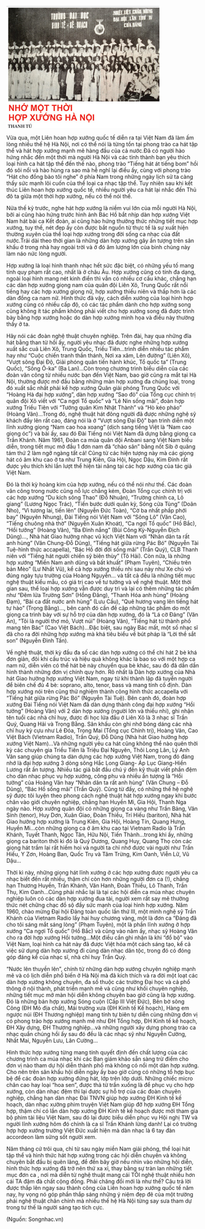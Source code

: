 <!--
title: NHỚ MỘT THỜI HỢP XƯỚNG HÀ NỘI
author: Nga
status: completed
-->

![Hop xuong Ha noi](1.jpg)

Vừa qua, một Liên hoan hợp xướng quốc tế diễn ra tại Việt Nam đã làm ấm lòng nhiều thế hệ Hà Nội, nơi có thể nói là từng tồn tại phong trào ca hát tập thể và hát hợp xướng mạnh mẽ  hàng đầu của cả nước.Đã có người hào hứng nhắc đến một thời mà người Hà Nội và các tỉnh thành bạn yêu thích loại hình ca hát tập thể đến thế nào, phong trào “Tiếng hát át tiếng bom” hồi đó sôi nổi và hào hùng ra sao mà hễ nghĩ lại điều ấy, cùng với phong trào “Hát cho đồng bào tôi nghe” ở phía Nam trong những ngày lịch sử ta càng thấy sức mạnh lôi cuốn của thể loại ca nhạc tập thể. Tuy nhiên sau khi kết thúc Liên hoan hợp xướng quốc tế, nhiều người yêu ca hát lại nhắc đến Thủ đô ta giữa một thời hợp xướng, nếu có thể nói thế.

  Nửa thế kỷ trước, nghe hát hợp xướng là niềm vui lớn của mỗi người Hà Nội, bởi ai cũng hào hứng trước hình ảnh Bác Hồ bắt nhịp dàn hợp xướng Việt Nam hát bài ca Kết đoàn, ai cũng hào hứng thưởng thức những tiết mục hợp xướng, tuy thế, nét đẹp ấy còn được bắt nguồn từ thực tế là sự xuất hiện thường xuyên của thể loại hợp xướng trong đời sống ca nhạc của đất nước.Trải  dài theo thời gian là những dàn hợp xướng gây ấn tượng trên sân khấu ở trong nhà hay ngoài trời và ở đó âm lượng lớn của binh chủng này làm náo nức lòng người.

  Hợp xướng là loại hình thanh nhạc hết sức đặc biệt, có những yếu tố mang tính quy phạm rất cao, nhất là ở châu Âu. Hợp xướng cũng có tính đa dạng, ngoài loại hình mang nét kinh điển thì vẫn có nhiều cơ cấu khác, chẳng hạn các dàn hợp xướng giọng nam của quân đội Liên Xô, Trung Quốc rất nổi tiếng hay các hợp xướng giọng nữ, hợp xướng thiếu niên và thấp hơn là các dàn đồng ca nam nữ. Hình thức đã vậy, cách diễn xướng của loại hình hợp xướng cũng có nhiều cấp độ, có các tác phẩm dành cho hợp xướng song cũng không ít tác phẩm không phải viết cho hợp xướng song đã được trình bày bằng hợp xướng hoặc do dàn hợp xướng minh họa và điều này thường thấy ở ta.

  Hãy nói các đoàn nghệ thuật chuyên nghiệp. Trên đài, hay qua những đĩa hát bằng than từ hồi ấy, người yêu nhạc đã được nghe những hợp xướng xuất sắc cuả Liên Xô, Trung Quốc, Triều Tiên…trình diễn nhiều tác phẩm hay như “Cuộc chiến tranh thần thánh, Nơi xa xăm, Lên đường” (Liên Xô), “Vượt sông Đại Độ, Giải phóng quân tiến hành khúc, Tổ quốc ta” (Trung Quốc),  “Sông Ô-ka” (Ba Lan)…Còn trong chương trình biểu diễn của các đoàn văn công từ nhiều nước bạn đến Việt Nam, bao giờ cũng ra mắt  tại Hà Nội, thường được mở đầu bằng những màn hợp xướng  đa chủng loại, trong đó xuất sắc nhất phải kể hợp xướng Quân giải phóng Trung Quốc với “Hoàng Hà đại hợp xướng”, dàn hợp xướng “Sao đỏ” của Tổng cục chính trị quân đội Xô viết với “Ca ngợi Tổ quốc” và “Lê Nin sống mãi”, đoàn hợp xướng Triều Tiên với “Tướng quân Kim Nhật Thành” và “Hò kéo pháo” (Hoàng Vân)…Trong đó, nghệ thuật hát đông người đã được những nghệ sỹ khách đẩy lên rất cao, đáng nói là ở “Vượt sông Đại Độ” bạn trình diễn một lĩnh xướng giọng “Nam cao hoa xoang” (dịch sang tiếng Việt là “Nam cao giọng óc”) và bài ấy, sau đó Đài Tiếng nói Việt Nam đã dựng bằng giọng ca Trần Khánh. Năm 1961, Đoàn ca múa quân đội Anbani sang Việt Nam biếu diễn, trong tiết mục mở đầu 1 đơn nam đã “chào sân” bằng nốt Sib ở quãng tám thứ 2 làm ngỡ ngàng tất cả! Cũng từ các hiện tượng này mà các giọng hát có âm khu cao ở ta như Trung Kiên, Gia Hội, Ngọc Dậu, Kim Đính rất được yêu thích khi lần lượt thể hiện  tài năng tại các hợp xướng của tác giả Việt Nam.

  Đó là thời kỳ hoàng kim của hợp xướng, nếu có thể nói như thế. Các đoàn văn công trong nước cũng nỗ lực chẳng kém, Đoàn Tổng cục chính trị với các hợp xướng “Du kích sông Thao” (Đỗ Nhuận), “Trường chinh ca, Lô giang” (Lương Ngọc Trác), “Tiến bước dưới quân kỳ, Sóng cửa Tùng” (Doãn Nho), “Vì tương lai, tiến lên” (Nguyễn Đức Toàn),  “Cờ ba nhất phấp phới bay”  (Nguyên Nhung), Đài Tiếng nói Việt Nam với  “Sông Lô”  (Văn Cao), “Tiếng chuông nhà thờ” (Nguyễn Xuân Khoát), “Ca ngợi Tổ quốc” (Hồ Bắc), “Hồi tưởng” (Hoàng Vân), “Ba Đình nắng” (Bùi Công Kỳ-Nguyễn Địch Dũng)…, Nhà hát Giao hưởng nhạc vũ kịch Việt Nam với  “Nhân dân ta rất anh hùng” (Văn Chung-Đỗ Dũng), “Tiếng hát giữa rừng Pác Bó” (Nguyễn Tài Tuệ-hình thức accapella), “Bác Hồ đời đời sống mãi”  (Trần Quý), CLB  Thanh niên với “Tiếng hát người chiến sỹ biên thùy” (Tô Hải). Còn nữa, là những hợp xướng “Miền Nam anh dũng và bất khuất” (Phạm Tuyên), “Chiều trên bản Mèo”  (Lư Nhất Vũ), kể cả hợp xướng thiếu nhi sau này như Xe chú vô đúng ngày tựu trường của Hoàng Nguyễn… và tất cả đều là những tiết mục nghệ thuật kiểu mẫu, có giá trị cao về tư tưởng và về nghệ thuật. Một thời gian sau, thể loại hợp xướng vẫn được duy trì và lại có thêm những tác phẩm như “Đêm lửa Trường Sơn” (Hồng Đăng),  “Thanh Hóa anh hùng”  (Hoàng Đạm), “Bài ca đất nước anh hùng” (Lưu Cầu), “Quê hương vang lên tiếng hát tự hào” (Trọng Bằng)…, bên cạnh đó cần đề cập những tác phẩm do một giọng ca trình bày với sự hỗ trợ của dàn hợp xướng, đó là “Lá cờ Đảng” (Văn An), “Tôi là người thợ mỏ, Vượt núi” (Hoàng Vân), “Tiếng hát từ thành phố mang tên Bác” (Cao Việt Bách)…Đặc biệt, sau ngày Bác mất, một số nhạc sĩ đã cho ra đời những hợp xướng mà khá tiêu biểu về bút pháp là “Lời thề sắt son” (Nguyễn Đình Tấn).

  Về nghệ thuật, thời kỳ đầu đa số các dàn hợp xướng có thể chí hát 2 bè khá đơn giản, đôi khi cấu trúc và hiệu quả không khác là bao so với một hợp ca nam nữ, diễn viên có thể hát bè này chuyển qua bè khác, sau đó đã dần dần hình thành những đơn vị chính quy hơn. Rõ nhất là Dàn hợp xướng của Nhà hát Giao hưởng hợp xướng Việt Nam, ngay từ khi thành lập đã tuyển người để biên chế đủ 4 bè: soprano, alto, tenor, bass và mang tính cố định. Dàn hợp xướng nói trên cũng thử nghiệm thành công hình thức accapella với “Tiếng hát giữa rừng Pác Bó” (Nguyễn Tài Tuệ). Bên cạnh đó, đoàn hợp xướng Đài Tiếng nói Việt Nam đã dàn dựng thành công đại hợp xướng “Hồi tưởng” (Hoàng Vân) với 2 dàn hợp xướng (người lớn và thiếu nhi), ghi nhận tên tuổi các nhà chỉ huy, được đi học lứa đầu ở Liên Xô là 3 nhạc sĩ Trần Quý, Quang Hải và  Trọng Bằng. Sân khấu còn ghi nhớ bóng dáng các nhà chỉ huy kỳ cựu như Lê Đóa, Trọng Mai (Tổng cục Chính trị), Hoàng Vân, Cao Việt Bách (Vietnam Radio), Trần Quý, Đỗ Dũng (Nhà hát Giao hưởng hợp xướng Việt Nam)…Và những người yêu ca hát cũng không thể nào quên thời kỳ các chuyên gia Triều Tiên là Triệu Đại Nguyên, Thôi Long Lân, Lý Anh Vân sang giúp chúng ta dàn dựng các hợp xướng Việt Nam, trong đó đáng nhớ là đại hợp xướng 3 dòng sông Hắc Long Giang- Áp Lục Giang-Hiền Lương rất ấn tượng. Nhiều tác giả bắt đầu chú ý đến kỹ thuật viết phần đệm cho dàn nhạc phục vụ hợp xướng, công phu và nhiều ấn tượng là “Hồi tưởng” của Hoàng Vân hay “Nhân dân ta rất anh hùng” (Văn Chung – Đỗ Dũng), “Bác Hồ sống mãi” (Trần Quý). Cũng từ đấy, có những thế hệ nghệ sỹ được tôi luyện theo phong cách nghệ thuật hát hợp xướng ngay khi bước chân vào giới chuyên nghiệp, chẳng hạn Huyền Mi, Gia Hội, Thanh Nga ngày nào. Hợp xướng quân đội có những giọng ca vàng như Trần Bảng, Văn Sính (tenor), Huy Dơn, Xuân Giao, Đoàn Thiều, Trí Hiếu (bariton), Nhà hát Giao hưởng hợp xướng là Trung Kiên, Gia Hội, Hoàng Tín, Quang Hưng, Huyền Mi…còn những giọng ca ở âm khu cao tại Vietnam Radio là Trần Khánh, Tuyết Thanh, Ngọc Tân, Hữu Nội, Tiến Thành…trong khi ấy, những giọng ca bariton thời kì đó là Quý Dương, Quang Huy, Quang Thọ còn các giọng hát trầm lại rất hiếm hoi và người ta chỉ nhớ được vài người như Trần Hiếu, Y Zơn, Hoàng Ban, Quốc Trụ và Tâm Trừng, Kim Oanh, Viễn Lữ, Vũ Dậu…

  Thời kì này, những giọng hát lĩnh xướng ở các hợp xướng được người yêu ca nhạc biết đến rất nhiều, thậm chí còn hơn những người đơn ca (!), chẳng hạn Thương Huyền,  Trần Khánh, Văn Hanh, Đoàn Thiều, Lô Thanh, Trần Thụ, Kim Oanh…Cũng phải nhắc lại là tại các hội diễn ca múa nhạc chuyên nghiệp luôn có các dàn hợp xướng đua tài, người xem rất say mê thưởng thức nét chững chạc đồ sộ đầy sức mạnh của loại hình hợp xướng. Năm 1960, chào mừng Đại hội Đảng toàn quốc lần thứ III, một mình nghệ sỹ Trần Khánh của Vietnam Radio lấy hai huy chương vàng, một là đơn ca “Đảng đã cho tôi sáng mắt sáng lòng” (Phạm Tuyên), một là phần lĩnh xướng ở hợp xướng “Ca ngợi Tổ quốc” (Hồ Bắc) và cũng vào năm ấy, nhạc sỹ Hoàng Vân cho ra đời hợp xướng Hồi tưởng…Một điều cần ghi nhận là khi “đổ bộ” vào Việt Nam, loại hình ca hát này đã được Việt hóa một cách sáng tạo, kể cả việc sử dụng dàn hợp xướng đi cùng dàn nhạc dân tộc, trong đó có đóng góp đáng kể của nhạc sĩ, nhà chỉ huy Trần Quý.

  “Nước lên thuyền lên”, chính từ những dàn hợp xướng chuyên nghiệp mạnh mẽ và có lịch diễn phổ biến ở Hà Nội mà đã kích thích và ra đời một loạt các dàn hợp xướng không chuyên, đa số thuộc các trường Đại học và cả phổ thông ở nội thành, phát triển mạnh mẽ và cũng như khối chuyên nghiệp, những tiết mục mở màn hội diễn không chuyên bao giờ cũng là hợp xướng. Đó là những bản hợp xướng Sóng cuộn  (Cấp III Việt Đức), Bên bờ sông Công (ĐH Mỏ địa chất),  Mái trường xưa (ĐH Kinh tế Kế hoạch), Hàng em ngược núi (ĐH Thương nghiệp) mang tính tự biên tự diễn cùng những đơn vị có phong trào hợp xướng mạnh mẽ như ĐH Tổng hợp, ĐH Kinh tế kế hoạch, ĐH Xây dựng, ĐH Thương nghiệp…và những người xây dựng phong trào ca nhạc quần chúng hồi ấy sau đó đều là các nhạc sỹ như Nguyễn Cường, Nhất Mai, Nguyễn Lưu, Lân Cường…

  Hình thức hợp xướng từng mang tính quyết định đến chất lượng của các chương trình ca múa nhạc khi các Ban giám khảo sẵn sàng trừ điểm cho đơn vị nào tham dự hội diễn thành phố mà không có nổi một dàn hợp xướng. Cho nên trên sân khấu hội diễn ngày ấy bao giờ cũng có những tổ hợp bục bệ để các đoàn hợp xướng đứng hát, lớp trên lớp dưới. Những chiếc micro chân cao hay loại “hoa sen”, được thả từ trần xuống là để phục vụ cho hợp xướng, còn dàn nhạc đệm thì lại được sự hỗ trợ của các đoàn chuyên nghiệp, chẳng hạn dàn nhạc Đài TNVN giúp hợp xướng ĐH Kinh tế kế hoạch, dàn nhạc xưởng phim truyện Việt Nam giúp đỡ hợp xướng ĐH Tổng hợp, thậm chí có lần dàn hợp xướng ĐH Kinh tế kế hoạch được mời tham gia bộ phim tài liệu Việt Nam, sau đó lại được biểu diễn phục vụ Hội nghị TW và người lĩnh xướng hôm đó chính là ca sĩ Trần Khánh lừng danh! Lại có trường hợp hợp xướng trường Việt Đức xuất hiện mà dàn nhạc là 6 tay đàn accordeon làm sửng sốt người xem.

  Năm tháng cứ trôi qua, chỉ từ sau ngày miền Nam giải phóng, thể loại hát tập thể và hình thức hát hợp xướng trong các hội diễn chuyên và không chuyên bắt đầu bị quên lãng, để đến bây giờ nếu nhìn vào những hội diễn, hình thức hợp xướng đã trở nên thứ xa xỉ, thay bằng sự tràn lan những tiết mục đơn ca , nơi mà diễn từ nghệ thuật mang cái TÔI nghệ thuật nhiều hơn cái TA đậm đà chất cộng đồng. Phải chăng đổi mới là như thế? Câu trả lời được thắp lên ngay sau thành công của Liên hoan hợp xướng quốc tế năm nay, hy vọng nó góp phần thắp sáng những ý niệm đẹp đẽ của một trường phái nghệ thuật chân chính mà nhiều thế hệ Hà Nội từng say sưa tham dự trong tư thế là người sáng tạo tích cực.

(Nguồn: Songnhac.vn)
